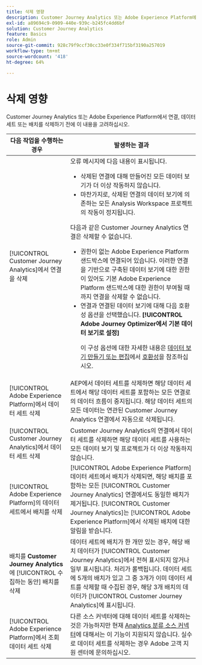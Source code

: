 ```yaml
---
title: 삭제 영향
description: Customer Journey Analytics 또는 Adobe Experience Platform에서 연결, 데이터 세트 또는 배치를 삭제할 때 발생하는 일에 대한 내용입니다.
exl-id: a89694c9-0909-440e-939c-b245fc4dd6bf
solution: Customer Journey Analytics
feature: Basics
role: Admin
source-git-commit: 928c79f9ccf30cc33e0f334f715bf3190a257019
workflow-type: tm+mt
source-wordcount: '418'
ht-degree: 64%

---
```


# 삭제 영향

Customer Journey Analytics 또는 Adobe Experience Platform에서 연결, 데이터 세트 또는 배치를 삭제하기 전에 이 내용을 고려하십시오.

| 다음 작업을 수행하는 경우 | 발생하는 결과 |
| --- | --- |
| [!UICONTROL Customer Journey Analytics]에서 연결을 삭제 | 오류 메시지에 다음 내용이 표시됩니다.<ul><li>삭제된 연결에 대해 만들어진 모든 데이터 보기가 더 이상 작동하지 않습니다.</li><li> 마찬가지로, 삭제된 연결의 데이터 보기에 의존하는 모든 Analysis Workspace 프로젝트의 작동이 정지됩니다.</li></ul>다음과 같은 Customer Journey Analytics 연결은 삭제할 수 없습니다. <ul><li>권한이 없는 Adobe Experience Platform 샌드박스에 연결되어 있습니다. 이러한 연결을 기반으로 구축된 데이터 보기에 대한 권한이 있어도 기본 Adobe Experience Platform 샌드박스에 대한 권한이 부여될 때까지 연결을 삭제할 수 없습니다.</li><li>연결과 연결된 데이터 보기에 대해 다음 호환성 옵션을 선택했습니다. **[!UICONTROL Adobe Journey Optimizer에서 기본 데이터 보기로 설정]**<p>이 구성 옵션에 대한 자세한 내용은 [데이터 보기 만들기 또는 편집](/help/data-views/create-dataview.md#compatibility)에서 [호환성](/help/data-views/create-dataview.md)을 참조하십시오.</p></li></ul> |
| [!UICONTROL Adobe Experience Platform]에서 데이터 세트 삭제 | AEP에서 데이터 세트를 삭제하면 해당 데이터 세트에서 해당 데이터 세트를 포함하는 모든 연결로의 데이터 흐름이 중지됩니다. 해당 데이터 세트의 모든 데이터는 연관된 Customer Journey Analytics 연결에서 자동으로 삭제됩니다. |
| [!UICONTROL Customer Journey Analytics]에서 데이터 세트 삭제 | Customer Journey Analytics의 연결에서 데이터 세트를 삭제하면 해당 데이터 세트를 사용하는 모든 데이터 보기 및 프로젝트가 더 이상 작동하지 않습니다. |
| [!UICONTROL Adobe Experience Platform]의 데이터 세트에서 배치를 삭제 | [!UICONTROL Adobe Experience Platform] 데이터 세트에서 배치가 삭제되면, 해당 배치를 포함하는 모든  [!UICONTROL Customer Journey Analytics] 연결에서도 동일한 배치가 제거됩니다. [!UICONTROL Customer Journey Analytics]는 [!UICONTROL Adobe Experience Platform]에서 삭제된 배치에 대한 알림을 받습니다. |
| 배치를 **Customer Journey Analytics**&#x200B;에 [!UICONTROL 수집하는 동안] 배치를 삭제 | 데이터 세트에 배치가 한 개만 있는 경우, 해당 배치 데이터가 [!UICONTROL Customer Journey Analytics]에서 전혀 표시되지 않거나 일부 표시됩니다. 처리가 롤백됩니다. 데이터 세트에 5개의 배치가 있고 그 중 3개가 이미 데이터 세트를 삭제할 때 수집된 경우, 해당 3개 배치의 데이터가 [!UICONTROL Customer Journey Analytics]에 표시됩니다. |
| [!UICONTROL Adobe Experience Platform]에서 조회 데이터 세트 삭제 | 다른 소스 커넥터에 대해 데이터 세트를 삭제하는 것은 가능하지만 현재 [Analytics 분류 소스 커넥터](https://experienceleague.adobe.com/docs/experience-platform/sources/ui-tutorials/create/adobe-applications/classifications.html)에 대해서는 이 기능이 지원되지 않습니다. 실수로 데이터 세트를 삭제하는 경우 Adobe 고객 지원 센터에 문의하십시오. |
